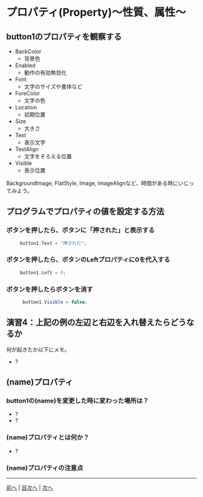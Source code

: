 # プロパティ(Property)～性質、属性～

## button1のプロパティを観察する

- BackColor
  - 背景色
- Enabled
  - 動作の有効無効化
- Font
  - 文字のサイズや書体など
- ForeColor
  - 文字の色
- Location
  - 初期位置
- Size
  - 大きさ
- Text
  - 表示文字
- TextAlign
  - 文字をそろえる位置
- Visible
  - 表示位置

BackgroundImage, FlatStyle, Image, ImageAlignなど、時間がある時にいじってみよう。

## プログラムでプロパティの値を設定する方法
### ボタンを押したら、ボタンに「押された」と表示する

```cs
　　　button1.Text = "押された";
```

### ボタンを押したら、ボタンのLeftプロパティに0を代入する

```cs
　　　button1.Left = 0;
```

### ボタンを押したらボタンを消す

```cs
      button1.Visible = false;
```

## 演習4：上記の例の左辺と右辺を入れ替えたらどうなるか
何が起きたか以下にメモ。

- ?

## (name)プロパティ
### button1の(name)を変更した時に変わった場所は？

- ?
- ?

### (name)プロパティとは何か？

- ?

### (name)プロパティの注意点


---

[前へ](03.md) | [目次へ](README.md#%E7%9B%AE%E6%AC%A1) | [次へ](05.md)
